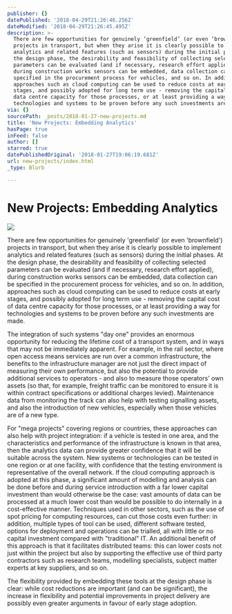 ```yaml
---
publisher: {}
datePublished: '2018-04-29T21:26:46.256Z'
dateModified: '2018-04-29T21:26:45.495Z'
description: >-
  There are few opportunities for genuinely ‘greenfield’ (or even ‘brownfield’)
  projects in transport, but when they arise it is clearly possible to implement
  analytics and related features (such as sensors) during the initial phases. At
  the design phase, the desirability and feasibility of collecting selected
  parameters can be evaluated (and if necessary, research effort applied),
  during construction works sensors can be embedded, data collection can be
  specified in the procurement process for vehicles, and so on. In addition,
  approaches such as cloud computing can be used to reduce costs at early
  stages, and possibly adopted for long term use - removing the capital cost of
  data centre capacity for those processes, or at least providing a way for
  technologies and systems to be proven before any such investments are made.
via: {}
sourcePath: _posts/2018-01-27-new-projects.md
title: 'New Projects: Embedding Analytics'
hasPage: true
inFeed: false
author: []
starred: true
datePublishedOriginal: '2018-01-27T19:06:19.681Z'
url: new-projects/index.html
_type: Blurb

---
```

# New Projects: Embedding Analytics
![](https://the-grid-user-content.s3-us-west-2.amazonaws.com/caedd1f4-bdf8-4cb2-9730-41b348947a10.jpg)

There are few opportunities for genuinely 'greenfield' (or even 'brownfield') projects in transport, but when they arise it is clearly possible to implement analytics and related features (such as sensors) during the initial phases. At the design phase, the desirability and feasibility of collecting selected parameters can be evaluated (and if necessary, research effort applied), during construction works sensors can be embedded, data collection can be specified in the procurement process for vehicles, and so on. In addition, approaches such as cloud computing can be used to reduce costs at early stages, and possibly adopted for long term use - removing the capital cost of data centre capacity for those processes, or at least providing a way for technologies and systems to be proven before any such investments are made.

The integration of such systems "day one" provides an enormous opportunity for reducing the lifetime cost of a transport system, and in ways that may not be immediately apparent. For example, in the rail sector, where open access means services are run over a common infrastructure, the benefits to the infrastructure manager are not just the direct impact of measuring their own performance, but also the potential to provide additional services to operators - and also to measure those operators' own assets (so that, for example, freight traffic can be monitored to ensure it is within contract specifications or additional charges levied). Maintenance data from monitoring the track can also help with testing signalling assets, and also the introduction of new vehicles, especially when those vehicles are of a new type.

For "mega projects" covering regions or countries, these approaches can also help with project integration: if a vehicle is tested in one area, and the characteristics and performance of the infrastructure is known in that area, then the analytics data can provide greater confidence that it will be suitable across the system. New systems or technologies can be tested in one region or at one facility, with confidence that the testing environment is representative of the overall network. If the cloud computing approach is adopted at this phase, a significant amount of modelling and analysis can be done before and during service introduction with a far lower capital investment than would otherwise be the case: vast amounts of data can be processed at a much lower cost than would be possible to do internally in a cost-effective manner. Techniques used in other sectors, such as the use of spot pricing for computing resources, can cut those costs even further: in addition, multiple types of tool can be used, different software tested, options for deployment and operations can be trialled, all with little or no capital investment compared with "traditional" IT. An additional benefit of this approach is that it facilitates distributed teams: this can lower costs not just within the project but also by supporting the effective use of third party contractors such as research teams, modelling specialists, subject matter experts at key suppliers, and so on.

The flexibility provided by embedding these tools at the design phase is clear: while cost reductions are important (and can be significant), the increase in flexibility and potential improvements in project delivery are possibly even greater arguments in favour of early stage adoption.